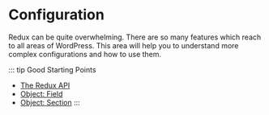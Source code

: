 # Configuration

Redux can be quite overwhelming. There are so many features which reach to all areas of WordPress. This area will help you
to understand more complex configurations and how to use them.

::: tip Good Starting Points
- [The Redux API](redux-api.md)
- [Object: Field](object-field.md)
- [Object: Section](object-section.md)
:::